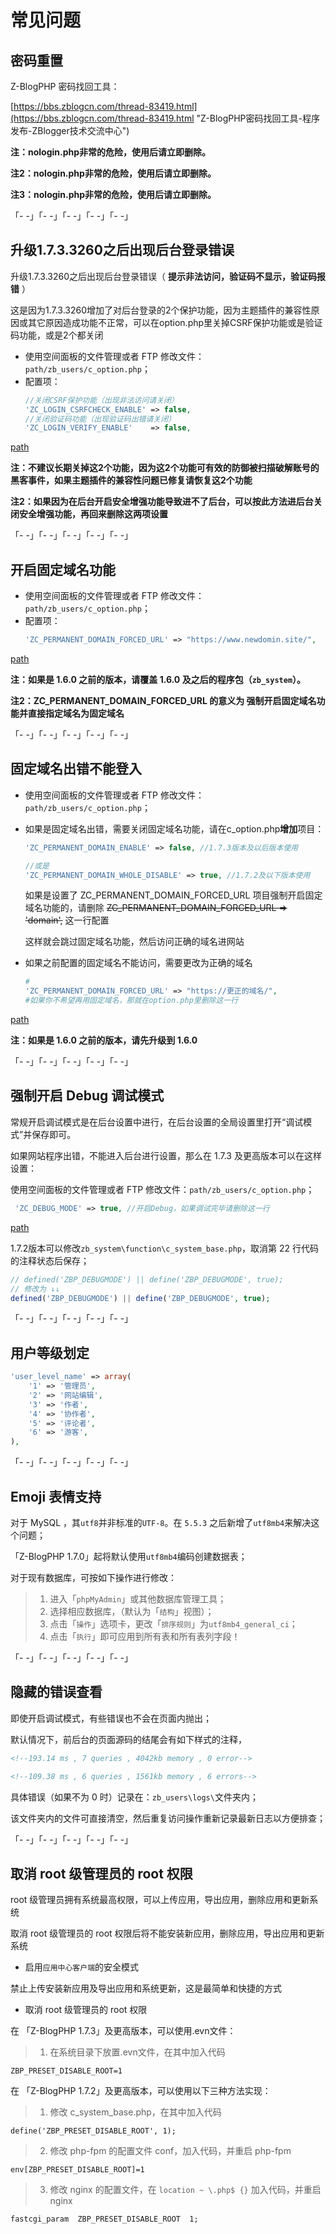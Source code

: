 # 常见问题

## 密码重置

Z-BlogPHP 密码找回工具：

[https://bbs.zblogcn.com/thread-83419.html](https://bbs.zblogcn.com/thread-83419.html "Z-BlogPHP密码找回工具-程序发布-ZBlogger技术交流中心")

**注：nologin.php非常的危险，使用后请立即删除。**

**注2：nologin.php非常的危险，使用后请立即删除。**

**注3：nologin.php非常的危险，使用后请立即删除。**

「- -」「- -」「- -」「- -」「- -」


## 升级1.7.3.3260之后出现后台登录错误

升级1.7.3.3260之后出现后台登录错误（ **提示非法访问，验证码不显示，验证码报错** ）

这是因为1.7.3.3260增加了对后台登录的2个保护功能，因为主题插件的兼容性原因或其它原因造成功能不正常，可以在option.php里关掉CSRF保护功能或是验证码功能，或是2个都关闭

- 使用空间面板的文件管理或者 FTP 修改文件：`path/zb_users/c_option.php`；
- 配置项：
  ```php
  //关闭CSRF保护功能（出现非法访问请关闭）
  'ZC_LOGIN_CSRFCHECK_ENABLE' => false,
  //关闭验证码功能（出现验证码出错请关闭）
  'ZC_LOGIN_VERIFY_ENABLE'    => false,
  ```

[path](terms/path.md ':include')

**注：不建议长期关掉这2个功能，因为这2个功能可有效的防御被扫描破解账号的黑客事件，如果主题插件的兼容性问题已修复请恢复这2个功能**

**注2：如果因为在后台开启安全增强功能导致进不了后台，可以按此方法进后台关闭安全增强功能，再回来删除这两项设置**

「- -」「- -」「- -」「- -」「- -」



## 开启固定域名功能

- 使用空间面板的文件管理或者 FTP 修改文件：`path/zb_users/c_option.php`；
- 配置项：
  ```php
  'ZC_PERMANENT_DOMAIN_FORCED_URL' => "https://www.newdomin.site/",
  ```

[path](terms/path.md ':include')

**注：如果是 1.6.0 之前的版本，请覆盖 1.6.0 及之后的程序包（`zb_system`）。**

**注2：ZC_PERMANENT_DOMAIN_FORCED_URL 的意义为 强制开启固定域名功能并直接指定域名为固定域名**

「- -」「- -」「- -」「- -」「- -」

## 固定域名出错不能登入

- 使用空间面板的文件管理或者 FTP 修改文件：`path/zb_users/c_option.php`；

- 如果是固定域名出错，需要关闭固定域名功能，请在c_option.php**增加**项目：
  ```php
  'ZC_PERMANENT_DOMAIN_ENABLE' => false, //1.7.3版本及以后版本使用

  //或是
  'ZC_PERMANENT_DOMAIN_WHOLE_DISABLE' => true, //1.7.2及以下版本使用
  ```
  如果是设置了 ZC_PERMANENT_DOMAIN_FORCED_URL 项目强制开启固定域名功能的，请删除   ~~ZC_PERMANENT_DOMAIN_FORCED_URL => 'domain',~~ 这一行配置

  这样就会跳过固定域名功能，然后访问正确的域名进网站

- 如果之前配置的固定域名不能访问，需要更改为正确的域名
  ```php
  #
  'ZC_PERMANENT_DOMAIN_FORCED_URL' => "https://更正的域名/",
  #如果你不希望再用固定域名，那就在option.php里删除这一行
  ```

[path](terms/path.md ':include')

**注：如果是 1.6.0 之前的版本，请先升级到 1.6.0**

「- -」「- -」「- -」「- -」「- -」


## 强制开启 Debug 调试模式

常规开启调试模式是在后台设置中进行，在后台设置的全局设置里打开“调试模式”并保存即可。

如果网站程序出错，不能进入后台进行设置，那么在 1.7.3 及更高版本可以在这样设置：

使用空间面板的文件管理或者 FTP 修改文件：`path/zb_users/c_option.php`；

```php
 'ZC_DEBUG_MODE' => true, //开启Debug，如果调试完毕请删除这一行
```
[path](terms/path.md ':include')

1.7.2版本可以修改`zb_system\function\c_system_base.php`，取消第 22 行代码的注释状态后保存；

```php
// defined('ZBP_DEBUGMODE') || define('ZBP_DEBUGMODE', true);
// 修改为 ↓↓
defined('ZBP_DEBUGMODE') || define('ZBP_DEBUGMODE', true);
```

「- -」「- -」「- -」「- -」「- -」


## 用户等级划定

```php
'user_level_name' => array(
    '1' => '管理员',
    '2' => '网站编辑',
    '3' => '作者',
    '4' => '协作者',
    '5' => '评论者',
    '6' => '游客',
),

```

「- -」「- -」「- -」「- -」「- -」

## Emoji 表情支持

对于 MySQL ，其`utf8`并非标准的`UTF-8`。在 `5.5.3` 之后新增了`utf8mb4`来解决这个问题；

「Z-BlogPHP 1.7.0」起将默认使用`utf8mb4`编码创建数据表；

对于现有数据库，可按如下操作进行修改：

> 1. 进入「`phpMyAdmin`」或其他数据库管理工具；
> 2. 选择相应数据库，（默认为「`结构`」视图）；
> 3. 点击「`操作`」选项卡，更改「`排序规则`」为`utf8mb4_general_ci`；
> 4. 点击「`执行`」即可应用到所有表和所有表列字段！

「- -」「- -」「- -」「- -」「- -」

## 隐藏的错误查看

即使开启调试模式，有些错误也不会在页面内抛出；

默认情况下，前后台的页面源码的结尾会有如下样式的注释，

```html
<!--193.14 ms , 7 queries , 4042kb memory , 0 error-->

<!--109.38 ms , 6 queries , 1561kb memory , 6 errors-->
```

具体错误（如果不为 0 时）记录在：`zb_users\logs\`文件夹内；

该文件夹内的文件可直接清空，然后重复访问操作重新记录最新日志以方便排查；

「- -」「- -」「- -」「- -」「- -」

## 取消 root 级管理员的 root 权限

root 级管理员拥有系统最高权限，可以上传应用，导出应用，删除应用和更新系统

取消 root 级管理员的 root 权限后将不能安装新应用，删除应用，导出应用和更新系统

- 启用`应用中心客户端`的安全模式

禁止上传安装新应用及导出应用和系统更新，这是最简单和快捷的方式

- 取消 root 级管理员的 root 权限

在 「Z-BlogPHP 1.7.3」及更高版本，可以使用.evn文件：

> 1. 在系统目录下放置.evn文件，在其中加入代码

`ZBP_PRESET_DISABLE_ROOT=1`

在 「Z-BlogPHP 1.7.2」及更高版本，可以使用以下三种方法实现：

> 1. 修改 c_system_base.php，在其中加入代码

`define('ZBP_PRESET_DISABLE_ROOT', 1);`

> 2. 修改 php-fpm 的配置文件 conf，加入代码，并重启 php-fpm

`env[ZBP_PRESET_DISABLE_ROOT]=1`

> 3. 修改 nginx 的配置文件，在 `location ~ \.php$ {}` 加入代码，并重启 nginx

`fastcgi_param  ZBP_PRESET_DISABLE_ROOT  1;`
